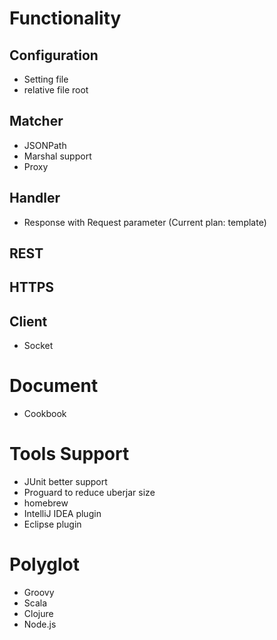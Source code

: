 # Functionality

## Configuration
* Setting file
 * relative file root

## Matcher
* JSONPath
* Marshal support
* Proxy

## Handler
* Response with Request parameter (Current plan: template)

## REST

## HTTPS

## Client
* Socket

# Document
* Cookbook

# Tools Support
* JUnit better support
* Proguard to reduce uberjar size
* homebrew
* IntelliJ IDEA plugin
* Eclipse plugin

# Polyglot
* Groovy
* Scala
* Clojure
* Node.js